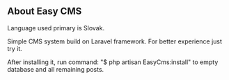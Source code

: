 

## About Easy CMS
Language used primary is Slovak.

Simple CMS system build on Laravel framework. For better experience just try it. 

After installing it, run command: "$ php artisan EasyCms:install" to empty database and all remaining posts.   
